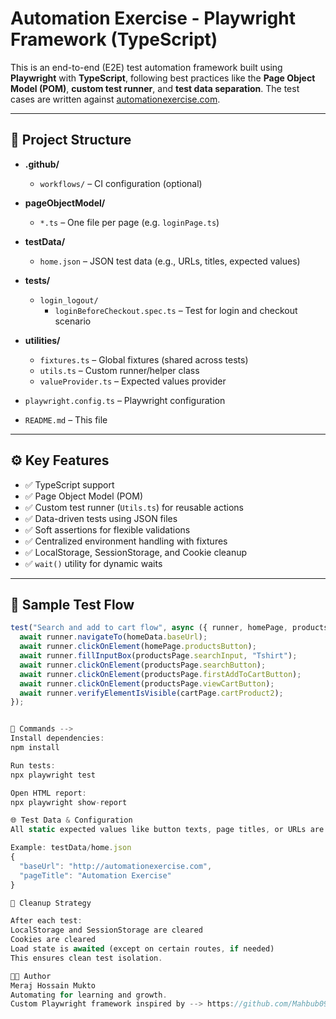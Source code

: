 # Automation Exercise - Playwright Framework (TypeScript)

This is an end-to-end (E2E) test automation framework built using **Playwright** with **TypeScript**, following best practices like the **Page Object Model (POM)**, **custom test runner**, and **test data separation**. The test cases are written against [automationexercise.com](http://automationexercise.com).

---

## 📁 Project Structure

- **.github/**
  - `workflows/` – CI configuration (optional)
  
- **pageObjectModel/**
  - `*.ts` – One file per page (e.g. `loginPage.ts`)

- **testData/**
  - `home.json` – JSON test data (e.g., URLs, titles, expected values)

- **tests/**
  - `login_logout/`
    - `loginBeforeCheckout.spec.ts` – Test for login and checkout scenario

- **utilities/**
  - `fixtures.ts` – Global fixtures (shared across tests)
  - `utils.ts` – Custom runner/helper class
  - `valueProvider.ts` – Expected values provider

- `playwright.config.ts` – Playwright configuration

- `README.md` – This file


---

## ⚙️ Key Features

- ✅ TypeScript support
- ✅ Page Object Model (POM)
- ✅ Custom test runner (`Utils.ts`) for reusable actions
- ✅ Data-driven tests using JSON files
- ✅ Soft assertions for flexible validations
- ✅ Centralized environment handling with fixtures
- ✅ LocalStorage, SessionStorage, and Cookie cleanup
- ✅ `wait()` utility for dynamic waits

---

## 🧪 Sample Test Flow

```ts
test("Search and add to cart flow", async ({ runner, homePage, productsPage, cartPage }) => {
  await runner.navigateTo(homeData.baseUrl);
  await runner.clickOnElement(homePage.productsButton);
  await runner.fillInputBox(productsPage.searchInput, "Tshirt");
  await runner.clickOnElement(productsPage.searchButton);
  await runner.clickOnElement(productsPage.firstAddToCartButton);
  await runner.clickOnElement(productsPage.viewCartButton);
  await runner.verifyElementIsVisible(cartPage.cartProduct2);
});


🧰 Commands -->
Install dependencies:
npm install

Run tests:
npx playwright test

Open HTML report:
npx playwright show-report

🌐 Test Data & Configuration
All static expected values like button texts, page titles, or URLs are kept in JSON files under /testData/ for separation of concerns.

Example: testData/home.json
{
  "baseUrl": "http://automationexercise.com",
  "pageTitle": "Automation Exercise"
}

🧼 Cleanup Strategy

After each test:
LocalStorage and SessionStorage are cleared
Cookies are cleared
Load state is awaited (except on certain routes, if needed)
This ensures clean test isolation.

👨‍💻 Author
Meraj Hossain Mukto
Automating for learning and growth.
Custom Playwright framework inspired by --> https://github.com/Mahbub091/playwright_TS_Project
